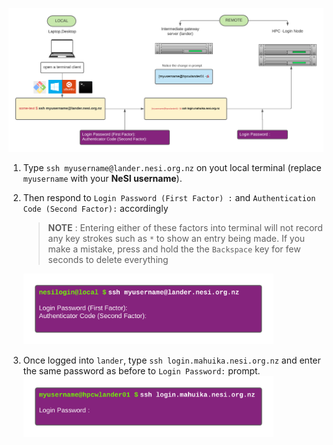 <p align="center"><img  src="../../img/local_lander_mahuika.png" alt="drawing" width="1100"/></p>

1. Type `ssh myusername@lander.nesi.org.nz` on yout local terminal (replace `myusername` with your **NeSI username**). 

2. Then respond to `Login Password (First Factor) :` and `Authentication Code (Second Factor):` accordingly 

   >**NOTE** : Entering either of these factors into terminal will not record any key strokes such as `*` to show an entry being made.  If you make a mistake, press and hold the the `Backspace` key  for few seconds to delete everything<br>

   <img src="../../img/NEW_local_to_lander.png" alt="drawing" width="400"/>

3. Once logged into `lander`, type `ssh login.mahuika.nesi.org.nz` and enter the same password as before to `Login Password:` prompt.<br><img src="../../img/NEW_lander_to_mahuika.png" alt="drawing" width="400"/>